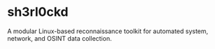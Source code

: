 # sh3rl0ckd
A modular Linux-based reconnaissance toolkit for automated system, network, and OSINT data collection.
